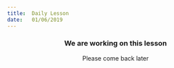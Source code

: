 ```yaml
---
title:  Daily Lesson
date:   01/06/2019
---
```


### <center>We are working on this lesson</center>
<center>Please come back later</center>